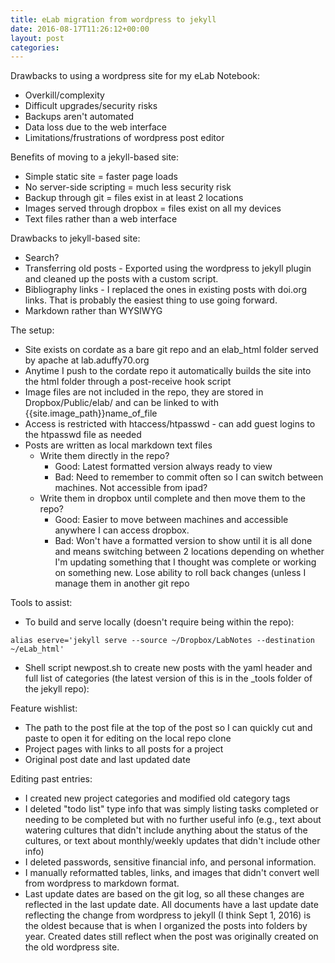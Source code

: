 ```yaml
---
title: eLab migration from wordpress to jekyll
date: 2016-08-17T11:26:12+00:00
layout: post
categories:
---
```

Drawbacks to using a wordpress site for my eLab Notebook:

  * Overkill/complexity
  * Difficult upgrades/security risks
  * Backups aren't automated
  * Data loss due to the web interface
  * Limitations/frustrations of wordpress post editor

Benefits of moving to a jekyll-based site:

  * Simple static site = faster page loads
  * No server-side scripting = much less security risk
  * Backup through git = files exist in at least 2 locations
  * Images served through dropbox = files exist on all my devices
  * Text files rather than a web interface

Drawbacks to jekyll-based site:

  * Search?
  * Transferring old posts - Exported using the wordpress to jekyll plugin and cleaned up the posts with a custom script.
  * Bibliography links - I replaced the ones in existing posts with doi.org links. That is probably the easiest thing to use going forward.
  * Markdown rather than WYSIWYG

The setup:

  * Site exists on cordate as a bare git repo and an elab_html folder served by apache at lab.aduffy70.org
  * Anytime I push to the cordate repo it automatically builds the site into the html folder through a post-receive hook script
  * Image files are not included in the repo, they are stored in Dropbox/Public/elab/ and can be linked to with {{site.image_path}}name_of_file
  * Access is restricted with htaccess/htpasswd - can add guest logins to the htpasswd file as needed
  * Posts are written as local markdown text files
      * Write them directly in the repo?
          * Good: Latest formatted version always ready to view
          * Bad: Need to remember to commit often so I can switch between machines. Not accessible from ipad?
      * Write them in dropbox until complete and then move them to the repo?
          * Good: Easier to move between machines and accessible anywhere I can access dropbox.
          * Bad: Won't have a formatted version to show until it is all done and means switching between 2 locations depending on whether I'm updating something that I thought was complete or working on something new. Lose ability to roll back changes (unless I manage them in another git repo

Tools to assist:

  * To build and serve locally (doesn't require being within the repo):

~~~
alias eserve='jekyll serve --source ~/Dropbox/LabNotes --destination ~/eLab_html'
~~~

  * Shell script newpost.sh to create new posts with the yaml header and full list of categories (the latest version of this is in the \_tools folder of the jekyll repo):

Feature wishlist:

  * The path to the post file at the top of the post so I can quickly cut and paste to open it for editing on the local repo clone
  * Project pages with links to all posts for a project
  * Original post date and last updated date

Editing past entries:

  * I created new project categories and modified old category tags
  * I deleted "todo list" type info that was simply listing tasks completed or needing to be completed but with no further useful info (e.g., text about watering cultures that didn't include anything about the status of the cultures, or text about monthly/weekly updates that didn't include other info)
  * I deleted passwords, sensitive financial info, and personal information.
  * I manually reformatted tables, links, and images that didn't convert well from wordpress to markdown format.
  * Last update dates are based on the git log, so all these changes are reflected in the last update date. All documents have a last update date reflecting the change from wordpress to jekyll (I think Sept 1, 2016) is the oldest because that is when I organized the posts into folders by year. Created dates still reflect when the post was originally created on the old wordpress site.
